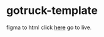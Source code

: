 # gotruck-template
figma to html
click  [here](https://guliyevdev.github.io/gotruck-template/) go to live. 
